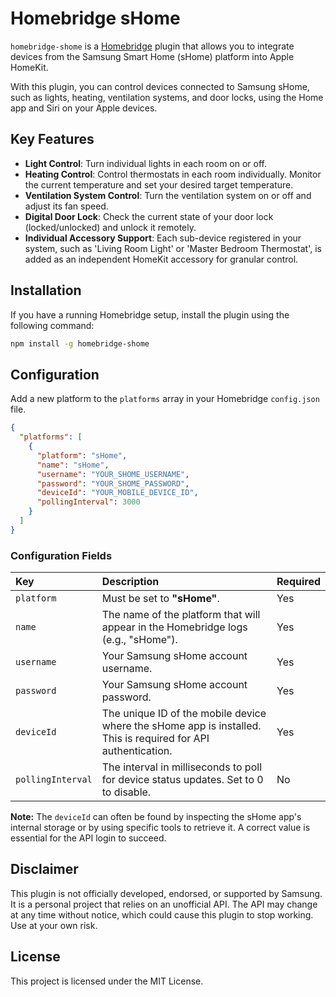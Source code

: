 # Homebridge sHome

`homebridge-shome` is a [Homebridge](https://homebridge.io/) plugin that allows you to integrate devices from the
Samsung Smart Home (sHome) platform into Apple HomeKit.

With this plugin, you can control devices connected to Samsung sHome, such as lights, heating, ventilation systems, and
door locks, using the Home app and Siri on your Apple devices.

## Key Features

* **Light Control**: Turn individual lights in each room on or off.
* **Heating Control**: Control thermostats in each room individually. Monitor the current temperature and set your
  desired target temperature.
* **Ventilation System Control**: Turn the ventilation system on or off and adjust its fan speed.
* **Digital Door Lock**: Check the current state of your door lock (locked/unlocked) and unlock it remotely.
* **Individual Accessory Support**: Each sub-device registered in your system, such as 'Living Room Light' or 'Master
  Bedroom Thermostat', is added as an independent HomeKit accessory for granular control.

## Installation

If you have a running Homebridge setup, install the plugin using the following command:

```sh
npm install -g homebridge-shome
```

## Configuration

Add a new platform to the `platforms` array in your Homebridge `config.json` file.

```json
{
  "platforms": [
    {
      "platform": "sHome",
      "name": "sHome",
      "username": "YOUR_SHOME_USERNAME",
      "password": "YOUR_SHOME_PASSWORD",
      "deviceId": "YOUR_MOBILE_DEVICE_ID",
      "pollingInterval": 3000
    }
  ]
}
```

### Configuration Fields

| Key               | Description                                                                                                   | Required |
|:------------------|:--------------------------------------------------------------------------------------------------------------|:---------|
| `platform`        | Must be set to **"sHome"**.                                                                                   | Yes      |
| `name`            | The name of the platform that will appear in the Homebridge logs (e.g., "sHome").                             | Yes      |
| `username`        | Your Samsung sHome account username.                                                                          | Yes      |
| `password`        | Your Samsung sHome account password.                                                                          | Yes      |
| `deviceId`        | The unique ID of the mobile device where the sHome app is installed. This is required for API authentication. | Yes      |
| `pollingInterval` | The interval in milliseconds to poll for device status updates. Set to 0 to disable.                          | No       |

**Note:** The `deviceId` can often be found by inspecting the sHome app's internal storage or by using specific tools to
retrieve it. A correct value is essential for the API login to succeed.

## Disclaimer

This plugin is not officially developed, endorsed, or supported by Samsung. It is a personal project that relies on an
unofficial API. The API may change at any time without notice, which could cause this plugin to stop working. Use at
your own risk.

## License

This project is licensed under the MIT License.
